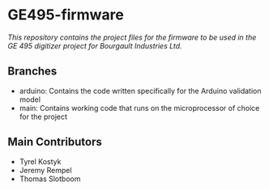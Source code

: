 # GE495-firmware

_This repository contains the project files for the firmware to be used
in the GE 495 digitizer project for Bourgault Industries Ltd._

## Branches
- arduino: Contains the code written specifically for the Arduino validation model
- main: Contains working code that runs on the microprocessor of choice for the project

## Main Contributors
- Tyrel Kostyk
- Jeremy Rempel
- Thomas Slotboom
